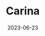 ---
title: "Carina"
type: constellation
date: 2023-06-23
borders:
  - Centaurus
  - Chamaeleon
  - Musca
  - Pictor
  - Puppis
  - Vela
  - Volans
hashtag: carina
subdivision-of:
  - southern celestial hemisphere
tags:
  - constellation
---